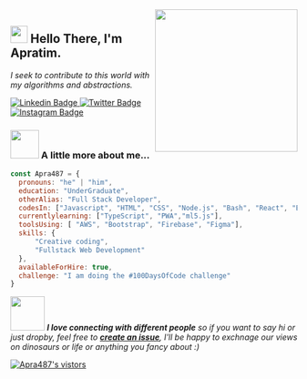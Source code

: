 <img align="right" src="https://media.giphy.com/media/d31vTpVi1LAcDvdm/giphy.gif" width="250">

<h2 align="left"><img src="https://raw.githubusercontent.com/sidbelbase/sidbelbase/master/wave.gif" width="30px"><strong> Hello There, I'm Apratim.</strong>
</h2>
<p align="left"><em>I seek to contribute to this world with my algorithms and abstractions. </em></p>
<a target="_blank" href="https://www.linkedin.com/in/apratim-mahata/">
<img src="https://img.shields.io/badge/-APRATIM-blue?style=for-the-badge&logo=Linkedin&logoColor=white&link=https://linkedin.com/in/apratim-mahata/" alt="Linkedin Badge">
</a>
<a target="_blank" href="https://twitter.com/ApratimMahata">
<img src="https://img.shields.io/badge/APRATIM-1ca0f1?style=for-the-badge&logo=twitter&logoColor=white&link=https://twitter.com/ApratimMahata" alt="Twitter Badge">
</a>
<a target="_blank" href="https://www.instagram.com/apratim266/">
<img src="https://img.shields.io/badge/-APRATIM-E1306C?style=for-the-badge&logo=Instagram&logoColor=white&link=https://instagram.com/apratim266/" alt="Instagram Badge">
</a>

 ### <img src="https://media.giphy.com/media/VgCDAzcKvsR6OM0uWg/giphy.gif" width="50"> A little more about me... 

```javascript
const Apra487 = {
  pronouns: "he" | "him",
  education: "UnderGraduate",
  otherAlias: "Full Stack Developer",
  codesIn: ["Javascript", "HTML", "CSS", "Node.js", "Bash", "React", "Express.js", "p5.js"],
  currentlylearning: ["TypeScript", "PWA","ml5.js"],
  toolsUsing: [ "AWS", "Bootstrap", "Firebase", "Figma"],
  skills: {
      "Creative coding",
      "Fullstack Web Development"
  },
  availableForHire: true,
  challenge: "I am doing the #100DaysOfCode challenge"
}
```



<img src="https://media.giphy.com/media/LnQjpWaON8nhr21vNW/giphy.gif" width="60"> <em><b>I love connecting with different people</b> so if you want to say hi or just dropby, feel free to <a target="_blank" href="https://github.com/Apra487/Apra487/issues/new"><strong> create an issue</strong></a>, I'll be happy to exchnage our views on dinosaurs or life or anything you fancy about :)</b> </em>


<a target="_blank" href="https://github.com/Apra487/Apra487/">
<img src="https://img.shields.io/badge/dynamic/json?url=https://api.countapi.xyz/hit/visitor-badge/Apra487&style=for-the-badge&label=visitors&query=value&color=0F0F1A&labelColor=0F0F1A" alt="Apra487's vistors">
</a>


